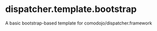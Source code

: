 dispatcher.template.bootstrap
=============================

A basic bootstrap-based template for comodojo/dispatcher.framework
